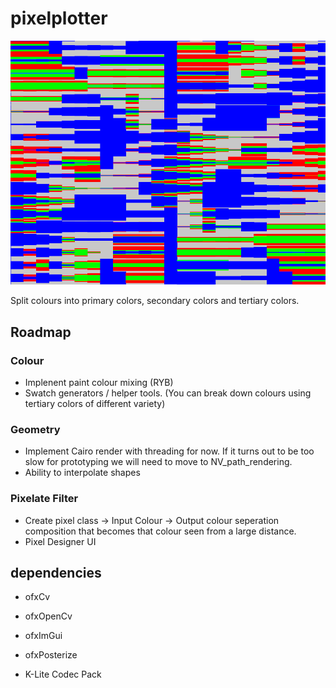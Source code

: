 # pixelplotter

![Screenshot of emptyExample](emptyExample.png)

Split colours into primary colors, secondary colors and tertiary colors.


## Roadmap

### Colour

  - Implenent paint colour mixing (RYB)
  - Swatch generators / helper tools. (You can break down colours using tertiary colors of different variety)

### Geometry

  - Implement Cairo render with threading for now. If it turns out to be too slow for prototyping we will need to move to NV_path_rendering.
  - Ability to interpolate shapes

### Pixelate Filter

  - Create pixel class 
      -> Input Colour 
      -> Output colour seperation composition that becomes that colour seen from a large distance.
  - Pixel Designer UI


## dependencies

- ofxCv
- ofxOpenCv
- ofxImGui
- ofxPosterize

- K-Lite Codec Pack
